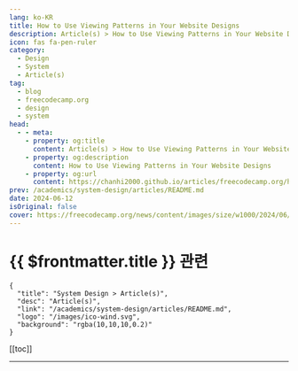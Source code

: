 ```yaml
---
lang: ko-KR
title: How to Use Viewing Patterns in Your Website Designs
description: Article(s) > How to Use Viewing Patterns in Your Website Designs
icon: fas fa-pen-ruler
category: 
  - Design
  - System
  - Article(s)
tag: 
  - blog
  - freecodecamp.org
  - design
  - system
head:
  - - meta:
    - property: og:title
      content: Article(s) > How to Use Viewing Patterns in Your Website Designs
    - property: og:description
      content: How to Use Viewing Patterns in Your Website Designs
    - property: og:url
      content: https://chanhi2000.github.io/articles/freecodecamp.org/how-to-use-viewing-patterns-in-your-website-design.html
prev: /academics/system-design/articles/README.md
date: 2024-06-12
isOriginal: false
cover: https://freecodecamp.org/news/content/images/size/w1000/2024/06/pexels-ramilugot-5011944.jpg
---
```


# {{ $frontmatter.title }} 관련

```component VPCard
{
  "title": "System Design > Article(s)",
  "desc": "Article(s)",
  "link": "/academics/system-design/articles/README.md",
  "logo": "/images/ico-wind.svg",
  "background": "rgba(10,10,10,0.2)"
}
```

[[toc]]

---

<SiteInfo
  name="How to Use Viewing Patterns in Your Website Designs"
  desc="While going through a website or an application, people tend to take in the information displayed differently. You may notice that sometimes a person may miss information that others wouldn't miss. This may have happened to you before, as well. This is because everyone has a particular way they process..."
  url="https://freecodecamp.org/news/how-to-use-viewing-patterns-in-your-website-design/"
  logo="https://cdn.freecodecamp.org/universal/favicons/favicon.ico"
  preview="https://freecodecamp.org/news/content/images/size/w1000/2024/06/pexels-ramilugot-5011944.jpg"/>

<!-- TODO: 작성 -->

